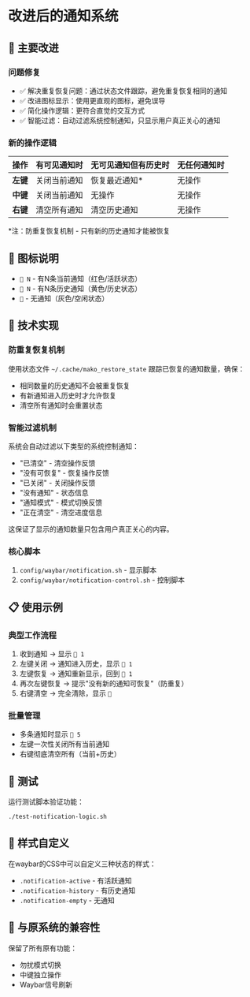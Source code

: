 # 改进后的通知系统

## 🎯 主要改进

### 问题修复
- ✅ 解决重复恢复问题：通过状态文件跟踪，避免重复恢复相同的通知
- ✅ 改进图标显示：使用更直观的图标，避免误导
- ✅ 简化操作逻辑：更符合直觉的交互方式
- ✅ 智能过滤：自动过滤系统控制通知，只显示用户真正关心的通知

### 新的操作逻辑

| 操作 | 有可见通知时 | 无可见通知但有历史时 | 无任何通知时 |
|------|------------|-------------------|-------------|
| **左键** | 关闭当前通知 | 恢复最近通知* | 无操作 |
| **中键** | 关闭当前通知 | 无操作 | 无操作 |
| **右键** | 清空所有通知 | 清空历史通知 | 无操作 |

*注：防重复恢复机制 - 只有新的历史通知才能被恢复

## 🎨 图标说明

- `󰂚 N` - 有N条当前通知（红色/活跃状态）
- `󰌐 N` - 有N条历史通知（黄色/历史状态）
- `󰄝` - 无通知（灰色/空闲状态）

## 🔧 技术实现

### 防重复恢复机制
使用状态文件 `~/.cache/mako_restore_state` 跟踪已恢复的通知数量，确保：
- 相同数量的历史通知不会被重复恢复
- 有新通知进入历史时才允许恢复
- 清空所有通知时会重置状态

### 智能过滤机制
系统会自动过滤以下类型的系统控制通知：
- "已清空" - 清空操作反馈
- "没有可恢复" - 恢复操作反馈
- "已关闭" - 关闭操作反馈
- "没有通知" - 状态信息
- "通知模式" - 模式切换反馈
- "正在清空" - 清空进度信息

这保证了显示的通知数量只包含用户真正关心的内容。

### 核心脚本
1. `config/waybar/notification.sh` - 显示脚本
2. `config/waybar/notification-control.sh` - 控制脚本

## 📋 使用示例

### 典型工作流程
1. 收到通知 → 显示 `󰂚 1`
2. 左键关闭 → 通知进入历史，显示 `󰌐 1`
3. 左键恢复 → 通知重新显示，回到 `󰂚 1`
4. 再次左键恢复 → 提示"没有新的通知可恢复"（防重复）
5. 右键清空 → 完全清除，显示 `󰄝`

### 批量管理
- 多条通知时显示 `󰂚 5`
- 左键一次性关闭所有当前通知
- 右键彻底清空所有（当前+历史）

## 🧪 测试

运行测试脚本验证功能：
```bash
./test-notification-logic.sh
```

## 🎨 样式自定义

在waybar的CSS中可以自定义三种状态的样式：
- `.notification-active` - 有活跃通知
- `.notification-history` - 有历史通知
- `.notification-empty` - 无通知

## 🔄 与原系统的兼容性

保留了所有原有功能：
- 勿扰模式切换
- 中键独立操作
- Waybar信号刷新
